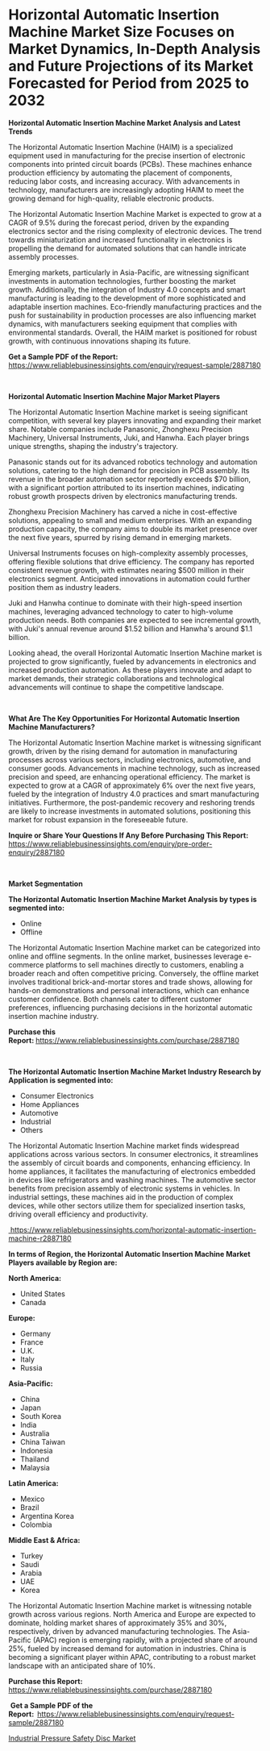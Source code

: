 <p><h1>Horizontal Automatic Insertion Machine Market Size Focuses on Market Dynamics, In-Depth Analysis and Future Projections of its Market Forecasted for Period from 2025 to 2032</h1></p><p><strong>Horizontal Automatic Insertion Machine Market Analysis and Latest Trends</strong></p>
<p><p>The Horizontal Automatic Insertion Machine (HAIM) is a specialized equipment used in manufacturing for the precise insertion of electronic components into printed circuit boards (PCBs). These machines enhance production efficiency by automating the placement of components, reducing labor costs, and increasing accuracy. With advancements in technology, manufacturers are increasingly adopting HAIM to meet the growing demand for high-quality, reliable electronic products.</p><p>The Horizontal Automatic Insertion Machine Market is expected to grow at a CAGR of 9.5% during the forecast period, driven by the expanding electronics sector and the rising complexity of electronic devices. The trend towards miniaturization and increased functionality in electronics is propelling the demand for automated solutions that can handle intricate assembly processes.</p><p>Emerging markets, particularly in Asia-Pacific, are witnessing significant investments in automation technologies, further boosting the market growth. Additionally, the integration of Industry 4.0 concepts and smart manufacturing is leading to the development of more sophisticated and adaptable insertion machines. Eco-friendly manufacturing practices and the push for sustainability in production processes are also influencing market dynamics, with manufacturers seeking equipment that complies with environmental standards. Overall, the HAIM market is positioned for robust growth, with continuous innovations shaping its future.</p></p>
<p><strong>Get a Sample PDF of the Report:&nbsp;</strong> <a href="https://www.reliablebusinessinsights.com/enquiry/request-sample/2887180?utm_campaign=2276&utm_medium=2&utm_source=Github&utm_content=ia&utm_term=14032025&utm_id=horizontal-automatic-insertion-machine">https://www.reliablebusinessinsights.com/enquiry/request-sample/2887180</a></p>
<p>&nbsp;</p>
<p><strong>Horizontal Automatic Insertion Machine Major Market Players</strong></p>
<p><p>The Horizontal Automatic Insertion Machine market is seeing significant competition, with several key players innovating and expanding their market share. Notable companies include Panasonic, Zhonghexu Precision Machinery, Universal Instruments, Juki, and Hanwha. Each player brings unique strengths, shaping the industry's trajectory.</p><p>Panasonic stands out for its advanced robotics technology and automation solutions, catering to the high demand for precision in PCB assembly. Its revenue in the broader automation sector reportedly exceeds $70 billion, with a significant portion attributed to its insertion machines, indicating robust growth prospects driven by electronics manufacturing trends.</p><p>Zhonghexu Precision Machinery has carved a niche in cost-effective solutions, appealing to small and medium enterprises. With an expanding production capacity, the company aims to double its market presence over the next five years, spurred by rising demand in emerging markets.</p><p>Universal Instruments focuses on high-complexity assembly processes, offering flexible solutions that drive efficiency. The company has reported consistent revenue growth, with estimates nearing $500 million in their electronics segment. Anticipated innovations in automation could further position them as industry leaders.</p><p>Juki and Hanwha continue to dominate with their high-speed insertion machines, leveraging advanced technology to cater to high-volume production needs. Both companies are expected to see incremental growth, with Juki's annual revenue around $1.52 billion and Hanwha's around $1.1 billion.</p><p>Looking ahead, the overall Horizontal Automatic Insertion Machine market is projected to grow significantly, fueled by advancements in electronics and increased production automation. As these players innovate and adapt to market demands, their strategic collaborations and technological advancements will continue to shape the competitive landscape.</p></p>
<p>&nbsp;</p>
<p><strong>What Are The Key Opportunities For Horizontal Automatic Insertion Machine Manufacturers?</strong></p>
<p><p>The Horizontal Automatic Insertion Machine market is witnessing significant growth, driven by the rising demand for automation in manufacturing processes across various sectors, including electronics, automotive, and consumer goods. Advancements in machine technology, such as increased precision and speed, are enhancing operational efficiency. The market is expected to grow at a CAGR of approximately 6% over the next five years, fueled by the integration of Industry 4.0 practices and smart manufacturing initiatives. Furthermore, the post-pandemic recovery and reshoring trends are likely to increase investments in automated solutions, positioning this market for robust expansion in the foreseeable future.</p></p>
<p><strong>Inquire or Share Your Questions If Any Before Purchasing This Report:</strong> <a href="https://www.reliablebusinessinsights.com/enquiry/pre-order-enquiry/2887180?utm_campaign=2276&utm_medium=2&utm_source=Github&utm_content=ia&utm_term=14032025&utm_id=horizontal-automatic-insertion-machine">https://www.reliablebusinessinsights.com/enquiry/pre-order-enquiry/2887180</a></p>
<p>&nbsp;</p>
<p><strong>Market Segmentation</strong></p>
<p><strong>The Horizontal Automatic Insertion Machine Market Analysis by types is segmented into:</strong></p>
<p><ul><li>Online</li><li>Offline</li></ul></p>
<p><p>The Horizontal Automatic Insertion Machine market can be categorized into online and offline segments. In the online market, businesses leverage e-commerce platforms to sell machines directly to customers, enabling a broader reach and often competitive pricing. Conversely, the offline market involves traditional brick-and-mortar stores and trade shows, allowing for hands-on demonstrations and personal interactions, which can enhance customer confidence. Both channels cater to different customer preferences, influencing purchasing decisions in the horizontal automatic insertion machine industry.</p></p>
<p><strong>Purchase this Report:&nbsp;</strong><a href="https://www.reliablebusinessinsights.com/purchase/2887180?utm_campaign=2276&utm_medium=2&utm_source=Github&utm_content=ia&utm_term=14032025&utm_id=horizontal-automatic-insertion-machine">https://www.reliablebusinessinsights.com/purchase/2887180</a></p>
<p>&nbsp;</p>
<p><strong>The Horizontal Automatic Insertion Machine Market Industry Research by Application is segmented into:</strong></p>
<p><ul><li>Consumer Electronics</li><li>Home Appliances</li><li>Automotive</li><li>Industrial</li><li>Others</li></ul></p>
<p><p>The Horizontal Automatic Insertion Machine market finds widespread applications across various sectors. In consumer electronics, it streamlines the assembly of circuit boards and components, enhancing efficiency. In home appliances, it facilitates the manufacturing of electronics embedded in devices like refrigerators and washing machines. The automotive sector benefits from precision assembly of electronic systems in vehicles. In industrial settings, these machines aid in the production of complex devices, while other sectors utilize them for specialized insertion tasks, driving overall efficiency and productivity.</p></p>
<p><a href="https://www.reliablebusinessinsights.com/horizontal-automatic-insertion-machine-r2887180?utm_campaign=2276&utm_medium=2&utm_source=Github&utm_content=ia&utm_term=14032025&utm_id=horizontal-automatic-insertion-machine">&nbsp;https://www.reliablebusinessinsights.com/horizontal-automatic-insertion-machine-r2887180</a></p>
<p><strong>In terms of Region, the Horizontal Automatic Insertion Machine Market Players available by Region are:</strong></p>
<p>
    <p> <strong> North America: </strong>
        <ul>
            <li>United States</li>
            <li>Canada</li>
        </ul>
        </p> 
    <p> <strong> Europe: </strong>
        <ul>
            <li>Germany</li>
            <li>France</li>
            <li>U.K.</li>
            <li>Italy</li>
            <li>Russia</li>
        </ul>
        </p> 
    <p> <strong> Asia-Pacific: </strong>
        <ul>
            <li>China</li>
            <li>Japan</li>
            <li>South Korea</li>
            <li>India</li>
            <li>Australia</li>
            <li>China Taiwan</li>
            <li>Indonesia</li>
            <li>Thailand</li>
            <li>Malaysia</li>
        </ul>
        </p> 
    <p> <strong> Latin America: </strong>
        <ul>
            <li>Mexico</li>
            <li>Brazil</li>
            <li>Argentina Korea</li>
            <li>Colombia</li>
        </ul>
        </p> 
    <p> <strong> Middle East & Africa: </strong>
        <ul>
            <li>Turkey</li>
            <li>Saudi</li>
            <li>Arabia</li>
            <li>UAE</li>
            <li>Korea</li>
        </ul>
    </p>
    </p>
<p><p>The Horizontal Automatic Insertion Machine market is witnessing notable growth across various regions. North America and Europe are expected to dominate, holding market shares of approximately 35% and 30%, respectively, driven by advanced manufacturing technologies. The Asia-Pacific (APAC) region is emerging rapidly, with a projected share of around 25%, fueled by increased demand for automation in industries. China is becoming a significant player within APAC, contributing to a robust market landscape with an anticipated share of 10%.</p></p>
<p><strong>Purchase this Report: </strong><a href="https://www.reliablebusinessinsights.com/purchase/2887180?utm_campaign=2276&utm_medium=2&utm_source=Github&utm_content=ia&utm_term=14032025&utm_id=horizontal-automatic-insertion-machine">https://www.reliablebusinessinsights.com/purchase/2887180</a></p>
<p>&nbsp;<strong>Get a Sample PDF of the Report:&nbsp;&nbsp;</strong><a href="https://www.reliablebusinessinsights.com/enquiry/request-sample/2887180?utm_campaign=2276&utm_medium=2&utm_source=Github&utm_content=ia&utm_term=14032025&utm_id=horizontal-automatic-insertion-machine">https://www.reliablebusinessinsights.com/enquiry/request-sample/2887180</a></p>
<p><strong></strong></p>
<p><p><a href="https://github.com/dmitriyvo6rog/Market-Research-Report-List-1/blob/main/industrial-pressure-safety-disc-market.md?utm_campaign=2276&utm_medium=2&utm_source=Github&utm_content=ia&utm_term=14032025&utm_id=horizontal-automatic-insertion-machine">Industrial  Pressure Safety Disc Market</a></p></p>